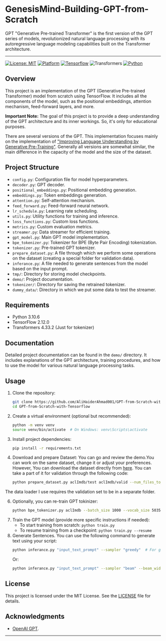 # GenesisMind-Building-GPT-from-Scratch

GPT "Generative Pre-trained Transformer" is the first version of the GPT series of models, revolutionized natural language processing with its autoregressive language modeling capabilities built on the Transformer architecture.

---

[![License: MIT](https://img.shields.io/badge/License-MIT-black.svg)](https://opensource.org/licenses/MIT)
[![Platform](https://img.shields.io/badge/Platform-Ubuntu-red.svg)](https://www.ubuntu.com/)
[![Tensorflow](https://img.shields.io/badge/Tensorflow-2-orange.svg)](https://tensorflow.org/)
![Transformers](https://img.shields.io/badge/transformers-4.36-yellow.svg)
[![Python](https://img.shields.io/badge/Python-3.11-blue.svg)](https://www.python.org/)

## Overview

This project is an implementation of the GPT (Generative Pre-trained Transformer) model from scratch using TensorFlow. It includes all the components of the model, such as the positional embeddings, attention mechanism, feed-forward layers, and more. 

**Important Note:** The goal of this project is to provide a deep understanding of the GPT architecture and its inner workings. So, it's only for educational purposes.

There are several versions of the GPT. This implementation focuses mainly on the implementation of ["Improving Language Understanding by Generative Pre-Training"](https://www.semanticscholar.org/paper/Improving-Language-Understanding-by-Generative-Radford-Narasimhan/cd18800a0fe0b668a1cc19f2ec95b5003d0a5035). Generally all versions are somewhat similar, the main difference in the capacity of the model and the size of the dataset.


## Project Structure

- `config.py`: Configuration file for model hyperparameters.
- `decoder.py`: GPT decoder.
- `positional_embeddings.py`: Positional embedding generation.
- `embeddings.py`: Token embeddings generation.
- `attention.py`: Self-attention mechanism.
- `feed_forward.py`: Feed-forward neural network.
- `lr_schedule.py`: Learning rate scheduling.
- `utils.py`: Utility functions for training and inference.
- `loss_functions.py`: Custom loss functions.
- `metrics.py`: Custom evaluation metrics.
- `streamer.py`: Data streamer for efficient training.
- `gpt_model.py`: Main GPT model implementation.
- `bpe_tokenizer.py`: Tokenizer for BPE (Byte Pair Encoding) tokenization.
- `tokenizer.py`: Pre-trained GPT tokenizer.
- `prepare_dataset.py`: A file through which we perform some operations on the dataset (creating a special folder for validation data).
- `inferance.py`: A file needed to generate sentences from the model based on the input prompt.
- `tmp/`: Directory for storing model checkpoints.
- `demo/`: Project documentation.
- `tokenizer/`: Directory for saving the retrained tokenizer.
- `dummy_data/`: Directory in which we put some data to test the streamer.

## Requirements

- Python 3.10.6
- TensorFlow 2.12.0
- Transformers 4.33.2 (Just for tokenizer)

## Documentation

Detailed project documentation can be found in the `demo/` directory. It includes explanations of the GPT architecture, training procedures, and how to use the model for various natural language processing tasks.

## Usage

1. Clone the repository:

   ```bash
   git clone https://github.com/AliHaiderAhmad001/GPT-from-Scratch-with-Tensorflow.git
   cd GPT-from-Scratch-with-Tensorflow
   ```

2. Create a virtual environment (optional but recommended):

   ```bash
   python -m venv venv
   source venv/bin/activate  # On Windows: venv\Scripts\activate
   ```

3. Install project dependencies:

   ```bash
   pip install -r requirements.txt
   ```
4. Download and prepare Dataset: You can go and review the demo.You can work on the same dataset, change it or adjust your preferences. However, You can download the dataset directly from [here](https://ai.stanford.edu/~amaas/data/sentiment/aclImdb_v1.tar.gz). You can take a part of it for validation through the following code:
   ```bash
   python prepare_dataset.py aclImdb/test aclImdb/valid --num_files_to_move 2500
   ```
The data loader I use requires the validation set to be in a separate folder.
   
6. Optionally, you can re-train GPT tokinizer:
   ```bash
   python bpe_tokenizer.py aclImdb --batch_size 1000 --vocab_size 50357 --save --save_fp tokenizer/adapted-tokenizer
   ```
7. Train the GPT model (provide more specific instructions if needed):
   * To start training from scratch: `python train.py`
   * To resume training from a checkpoint: `python train.py --resume`
8. Generate Sentences. You can use the following command to generate text using your script:
   ```bash
   python inferance.py "input_text_prompt" --sampler "greedy"  # For greedy sampling
   ```
   Or:
   ```bash
   python inferance.py "input_text_prompt" --sampler "beam" --beam_width 5  # For beam search sampling with a beam width of 5
   ```

## License

This project is licensed under the MIT License. See the [LICENSE](https://github.com/AliHaiderAhmad001/Neural-Machine-Translator/blob/main/LICENSE.txt) file for details.

## Acknowledgments

- [OpenAI GPT](https://openai.com/research/gpt).

---
